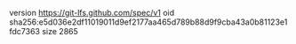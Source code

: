 version https://git-lfs.github.com/spec/v1
oid sha256:e5d036e2df11019011d9ef2177aa465d789b88d9f9cba43a0b81123e1fdc7363
size 2865
